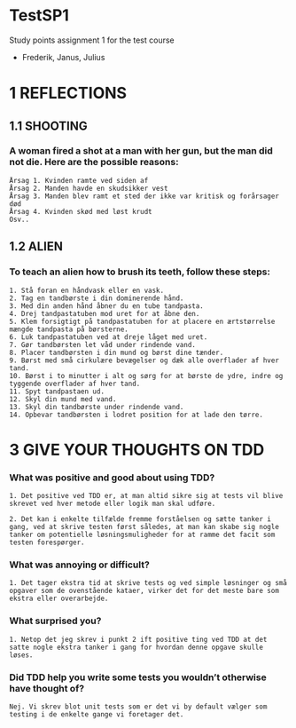 # TestSP1
Study points assignment 1 for the test course

- Frederik, Janus, Julius

# 1 REFLECTIONS
## 1.1 SHOOTING

### A woman fired a shot at a man with her gun, but the man did not die. Here are the possible reasons:

    Årsag 1. Kvinden ramte ved siden af
    Årsag 2. Manden havde en skudsikker vest
    Årsag 3. Manden blev ramt et sted der ikke var kritisk og forårsager død
    Årsag 4. Kvinden skød med løst krudt
    Osv..

## 1.2 ALIEN

### To teach an alien how to brush its teeth, follow these steps:

    1. Stå foran en håndvask eller en vask.
    2. Tag en tandbørste i din dominerende hånd.
    3. Med din anden hånd åbner du en tube tandpasta.
    4. Drej tandpastatuben mod uret for at åbne den.
    5. Klem forsigtigt på tandpastatuben for at placere en ærtstørrelse mængde tandpasta på børsterne.
    6. Luk tandpastatuben ved at dreje låget med uret.
    7. Gør tandbørsten let våd under rindende vand.
    8. Placer tandbørsten i din mund og børst dine tænder.
    9. Børst med små cirkulære bevægelser og dæk alle overflader af hver tand.
    10. Børst i to minutter i alt og sørg for at børste de ydre, indre og tyggende overflader af hver tand.
    11. Spyt tandpastaen ud.
    12. Skyl din mund med vand.
    13. Skyl din tandbørste under rindende vand.
    14. Opbevar tandbørsten i lodret position for at lade den tørre.

# 3 GIVE YOUR THOUGHTS ON TDD
### What was positive and good about using TDD?
    1. Det positive ved TDD er, at man altid sikre sig at tests vil blive skrevet ved hver metode eller logik man skal udføre.

    2. Det kan i enkelte tilfælde fremme forståelsen og sætte tanker i gang, ved at skrive testen først således, at man kan skabe sig nogle tanker om potentielle løsningsmuligheder for at ramme det facit som testen forespørger.

### What was annoying or difficult?
    1. Det tager ekstra tid at skrive tests og ved simple løsninger og små opgaver som de ovenstående kataer, virker det for det meste bare som ekstra eller overarbejde.

### What surprised you?
    1. Netop det jeg skrev i punkt 2 ift positive ting ved TDD at det satte nogle ekstra tanker i gang for hvordan denne opgave skulle løses.

### Did TDD help you write some tests you wouldn’t otherwise have thought of?
    Nej. Vi skrev blot unit tests som er det vi by default vælger som testing i de enkelte gange vi foretager det.


